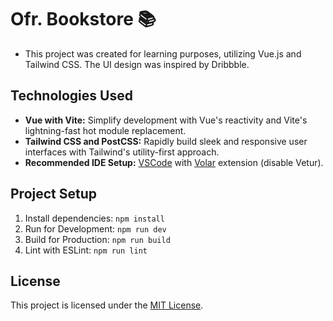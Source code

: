 # Ofr. Bookstore 📚

- This project was created for learning purposes, utilizing Vue.js and Tailwind CSS. The UI design was inspired by Dribbble.


## Technologies Used

- **Vue with Vite:** Simplify development with Vue's reactivity and Vite's lightning-fast hot module replacement.
- **Tailwind CSS and PostCSS:** Rapidly build sleek and responsive user interfaces with Tailwind's utility-first approach.
- **Recommended IDE Setup:** [VSCode](https://code.visualstudio.com/) with [Volar](https://marketplace.visualstudio.com/items?itemName=Vue.volar) extension (disable Vetur).

## Project Setup

1. Install dependencies: `npm install`
2. Run for Development: `npm run dev`
3. Build for Production: `npm run build`
4. Lint with ESLint: `npm run lint`

## License

This project is licensed under the [MIT License](LICENSE).
